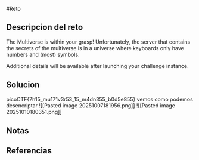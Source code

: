 #Reto 
## Descripcion del reto
The Multiverse is within your grasp! Unfortunately, the server that contains the secrets of the multiverse is in a universe where keyboards only have numbers and (most) symbols.

Additional details will be available after launching your challenge instance.
## Solucion
picoCTF{7h15_mu171v3r53_15_m4dn355_b0d5e855}
vemos como podemos desencriptar
![[Pasted image 20251007181956.png]]
![[Pasted image 20251010180351.png]]
## Notas

## Referencias
